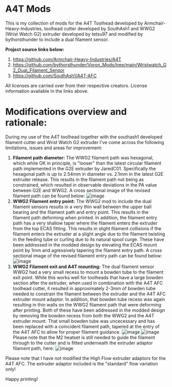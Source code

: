 # A4T Mods
This is my collection of mods for the A4T Toolhead developed by Armchair-Heavy-Industries, toolhead cutter developed by SouthAsh1 and WWG2 (Wrist Watch G2) extruder developed by tetsu97 and modified by bythorsthunder to include a dual filament sensor. 

**Project source links below:**
1. https://github.com/Armchair-Heavy-Industries/A4T
2. https://github.com/bythorsthunder/Voron_Mods/tree/main/Wristwatch_G2_Dual_Filament_Sensor
3. https://github.com/SouthAsh1/A4T-AFC

All licenses are carried over from their respective creators. License information available in the links above.

# Modifications overview and rationale:
During my use of the A4T toolhead together with the southash1 developed filament cutter and Wrist Watch G2 extruder I've come across the following limitations, issues and areas for improvement:

1. **Filament path diameter:** The WWG2 filament path was hexagonal, which while OK in principle, is "looser" than the latest circular filament path implemented in the G2E extruder by JaredC01. Specifically the hexagonal path is up to 2.54mm in diameter vs. 2.1mm in the latest G2E extruder release. This results in the filament path not being as constrained, which resulted in observable deviations in the PA value between G2E and WWG2. A cross sectional image of the revised filament path can be found below:
![image](https://github.com/user-attachments/assets/ac474656-e653-436c-a221-bdec1227415d)
2. **WWG2 Filament entry point:** The WWG2 mod to include the dual filament sensors results in a very thin wall between the upper ball bearing and the filament path and entry point. This results in the filament path deforming when printed. In addition, the filament entry path has a very shallow taper where the filament enters the extruder from the top ECAS fitting. This results in slight filament collisions if the filament enters the extruder at a slight angle due to the filament twisting in the feeding tube or curling due to its natural spool curge. These have been addressed in the modded design by elevating the ECAS mount point by 1mm and agressively tapering the filament entry path. A cross sectional image of the revised filament entry path can be found below:
![image](https://github.com/user-attachments/assets/e638fa4e-aca6-42a8-ae2d-ce1d71b7b438)
3. **WWG2 Filament exit and A4T mounting:** The dual filament sensor WWG2 had a very small recess to mount a bowden tube to the filament exit point. While this works well for toolheads that have a large bowden section after the extruder, when used in combination with the A4T AFC toolhead cutter, it resulted in approximately 2-3mm of bowden tube needed to constrain the filament between the extruder and the A4T AFC extruder mount adaptor. In addition, that bowden tube recess was again resulting in thin walls on the WWG2 filament path that were deforming after printing. Both of these have been addressed in the modded design by removing the bowden recess from both the WWG2 and the A4T extruder mount. That small bowden tube was uncecessary and has been replaced with a coincident filament path, tapered at the entry of the A4T AFC to allow for proper filament guidance.
![image](https://github.com/user-attachments/assets/4d01bdb4-b7f3-4804-92d1-42126632ad7c)
![image](https://github.com/user-attachments/assets/b0adc37e-c67b-4c3f-a0c7-ec1fba94c6a8)
Please note that the M2 heatset is still needed to guide the filament through to the cutter and is fitted underneath the extruder adaptor filament path, here:
![image](https://github.com/user-attachments/assets/fa32d39c-94a1-4545-967f-58132c1e456e)

Please note that I have not modified the High Flow extruder adaptors for the A4T AFC. The extruder adaptor included is the "standard" flow variation only!

Happy printing!


